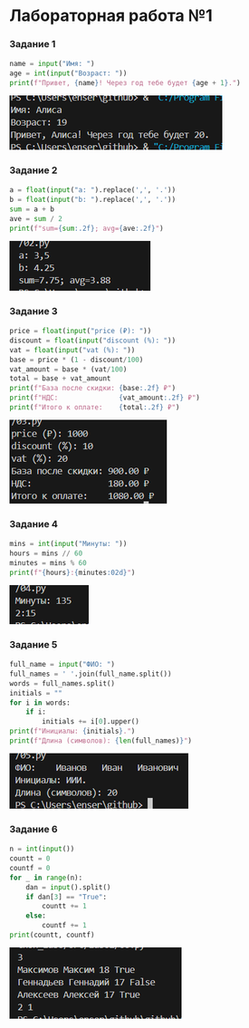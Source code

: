 # Лабораторная работа №1

### Задание 1
```python
name = input("Имя: ")
age = int(input("Возраст: "))
print(f"Привет, {name}! Через год тебе будет {age + 1}.")
```
![Картинка 1](./images/lab01/01.png)

### Задание 2
```python
a = float(input("a: ").replace(',', '.'))
b = float(input("b: ").replace(',', '.'))
sum = a + b
ave = sum / 2
print(f"sum={sum:.2f}; avg={ave:.2f}")
```
![Картинка 1](./images/lab01/02.png)

### Задание 3
```python
price = float(input("price (₽): "))
discount = float(input("discount (%): "))
vat = float(input("vat (%): "))
base = price * (1 - discount/100)
vat_amount = base * (vat/100)
total = base + vat_amount
print(f"База после скидки: {base:.2f} ₽")
print(f"НДС:               {vat_amount:.2f} ₽")
print(f"Итого к оплате:    {total:.2f} ₽")
```
![Картинка 1](./images/lab01/03.png)

### Задание 4
```python
mins = int(input("Минуты: "))
hours = mins // 60
minutes = mins % 60
print(f"{hours}:{minutes:02d}")
```
![Картинка 1](./images/lab01/04.png)

### Задание 5
```python
full_name = input("ФИО: ")
full_names = ' '.join(full_name.split())
words = full_names.split()
initials = ""
for i in words:
    if i:
        initials += i[0].upper()
print(f"Инициалы: {initials}.")
print(f"Длина (символов): {len(full_names)}")
```
![Картинка 1](./images/lab01/05.png)

### Задание 6
```python
n = int(input())
countt = 0  
countf = 0   
for _ in range(n):
    dan = input().split()
    if dan[3] == "True":
        countt += 1
    else:
        countf += 1
print(countt, countf)
```
![Картинка 1](./images/lab01/06.png)